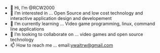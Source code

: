 - 👋 Hi, I’m @RCW2000
- 👀 I’m interested in ... Open Source and low cost technology and interactive application design and developement
- 🌱 I’m currently learning ... Video game programming, linux, command line applications
- 💞️ I’m looking to collaborate on ... video games and open source technology
- 📫 How to reach me ... email:ywaitrw@gmail.com

<!---
RCW2000/RCW2000 is a ✨ special ✨ repository because its `README.md` (this file) appears on your GitHub profile.
You can click the Preview link to take a look at your changes.
--->
